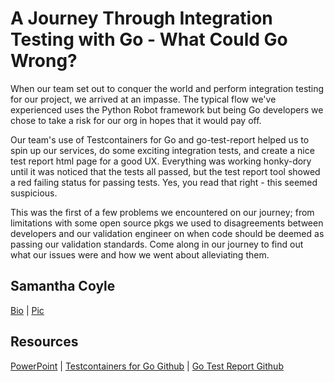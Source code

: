 # A Journey Through Integration Testing with Go - What Could Go Wrong?

When our team set out to conquer the world and perform integration testing for our project, we arrived at an impasse. The typical flow we've experienced uses the Python Robot framework but being Go developers we chose to take a risk for our org in hopes that it would pay off.

Our team's use of Testcontainers for Go and go-test-report helped us to spin up our services, do some exciting integration tests, and create a nice test report html page for a good UX. Everything was working honky-dory until it was noticed that the tests all passed, but the test report tool showed a red failing status for passing tests. Yes, you read that right - this seemed suspicious. 

This was the first of a few problems we encountered on our journey; from limitations with some open source pkgs we used to disagreements between developers and our validation engineer on when code should be deemed as passing our validation standards. Come along in our journey to find out what our issues were and how we went about alleviating them.

## Samantha Coyle

[Bio](./samantha-coyle-gophercon-bio.md) | [Pic](../assets/samantha-coyle-pic-2022.jpg)

## Resources

[PowerPoint](./SamanthaCoyleGopherCon22.pdf) |
[Testcontainers for Go Github](https://github.com/testcontainers/testcontainers-go) |
[Go Test Report Github](https://github.com/vakenbolt/go-test-report)